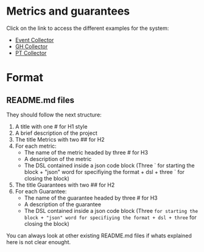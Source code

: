 # Metrics and guarantees

Click on the link to access the different examples for the system:

  * [Event Collector](https://github.com/isa-group/governify-examples/blob/master/metrics/event-collector/README.md)
  * [GH Collector](https://github.com/isa-group/governify-examples/blob/master/metrics/gh-collector/README.md)
  * [PT Collector](https://github.com/isa-group/governify-examples/blob/master/metrics/pt-collector/README.md)

# Format
## README.md files

They should follow the next structure:

1. A title with one # for H1 style
2. A brief description of the project
3. The title Metrics with two ## for H2
4. For each metric:
    * The name of the metric headed by three # for H3
    * A description of the metric
    * The DSL contained inside a json code block (Three \` for starting the block + "json" word for specifiying the format + dsl + three \` for closing the block)
5. The title Guarantees with two ## for H2
6. For each Guarantee:
    * The name of the guarantee headed by three # for H3
    * A description of the guarantee
    * The DSL contained inside a json code block (Three ` for starting the block + "json" word for specifiying the format + dsl + three ` for closing the block)

You can always look at other existing README.md files if whats explained here is not clear enought.